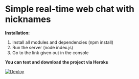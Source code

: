 # Simple real-time web chat with nicknames

<b>Installation:</b>
1. Install all modules and dependencies (npm install)
2. Run the server (node index.js)
3. Go to the link given out in the console

<b>You can test and download the project via Heroku</b>

[![Deploy](https://www.herokucdn.com/deploy/button.png)](https://heroku.com/deploy?template=https://github.com/vlasatv2/simple-realtime-chat)
